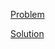 [Problem](https://leetcode.com/problems/largest-color-value-in-a-directed-graph)

[Solution](https://leetcode.com/problems/largest-color-value-in-a-directed-graph/solutions/3398464/1857-largest-color-value-in-a-directed-graph-simple-solution)